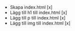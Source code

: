 - Skapa index.html [x]
- Lägg till h1 till index.html [x]
- Lägg till p till index.html [x]
- Lägg till img till index.html [x]
